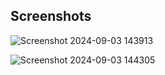 
## Screenshots

![Screenshot 2024-09-03 143913](https://github.com/user-attachments/assets/5c5369b9-4fd2-40d9-99c0-46c385ba106a)

![Screenshot 2024-09-03 144305](https://github.com/user-attachments/assets/e89fd134-49dd-4891-b902-2b0fbc53fa99)

